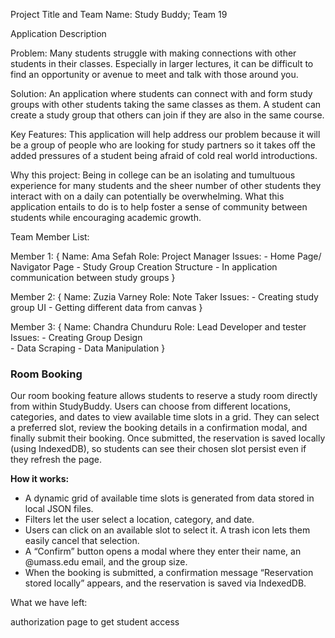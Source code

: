 Project Title and Team Name: Study Buddy; Team 19

Application Description

Problem: Many students struggle with making connections with other students in their classes. Especially in larger lectures, it can be difficult to find an opportunity or avenue to meet and talk with those around you.

Solution: An application where students can connect with and form study groups with other students taking the same classes as them. A student can create a study group that others can join if they are also in the same course.

Key Features: This application will help address our problem because it will be a group of people who are looking for study partners so it takes off the added pressures of a student being afraid of cold real world introductions.

Why this project: Being in college can be an isolating and tumultuous experience for many students and the sheer number of other students they interact with on a daily can potentially be overwhelming. What this application entails to do is to help foster a sense of community between students while encouraging academic growth.

Team Member List:

Member 1: 
    {   Name: Ama Sefah
        Role: Project Manager
        Issues: 
            - Home Page/ Navigator Page
            - Study Group Creation Structure
            - In application communication between study groups
    }

Member 2:
   {     Name: Zuzia Varney 
        Role: Note Taker
        Issues:
            - Creating study group UI
            - Getting different data from canvas
   }

   
Member 3:
   {     Name: Chandra Chunduru 
        Role: Lead Developer and tester
        Issues:
            - Creating Group Design  
            - Data Scraping
            - Data Manipulation
   }


   ### Room Booking

Our room booking feature allows students to reserve a study room directly from within StudyBuddy. Users can choose from different locations, categories, and dates to view available time slots in a grid. They can select a preferred slot, review the booking details in a confirmation modal, and finally submit their booking. Once submitted, the reservation is saved locally (using IndexedDB), so students can see their chosen slot persist even if they refresh the page.

**How it works:**
- A dynamic grid of available time slots is generated from data stored in local JSON files.
- Filters let the user select a location, category, and date.
- Users can click on an available slot to select it. A trash icon lets them easily cancel that selection.
- A “Confirm” button opens a modal where they enter their name, an @umass.edu email, and the group size.
- When the booking is submitted, a confirmation message “Reservation stored locally” appears, and the reservation is saved via IndexedDB.




What we have left:

authorization page to get student access 